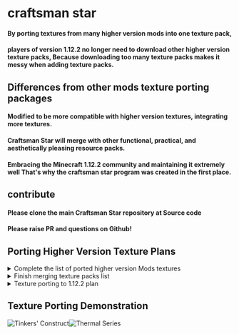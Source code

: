 # craftsman star

<h4>By porting textures from many higher version mods into one texture pack, </h4>
<h4>players of version 1.12.2 no longer need to download other higher version texture packs, Because downloading too many texture packs makes it messy when adding texture packs.</h4>

## Differences from other mods texture porting packages

<h4>Modified to be more compatible with higher version textures, integrating more textures.</h4>
<h4>Craftsman Star will merge with other functional, practical, and aesthetically pleasing resource packs.</h4>
<h4>Embracing the Minecraft 1.12.2 community and maintaining it extremely well
That's why the craftsman star program was created in the first place.</h4>

## contribute

<h4>Please clone the main Craftsman Star repository at Source code</h4>
<h4>Please raise PR and questions on Github!</h4>

## Porting Higher Version Texture Plans

<details>
<summary>Complete the list of ported higher version Mods textures</summary>
  
<h3>Tinkers' Construct 3</h3>
<h5>Tinkers' Construct 3 version 1.19.2 [Transplantation Texture completed]</h5>
<h5>Component textures [not yet ported]</h5>

<h3>Thermal Series</h3>
<h5>Thermal Foundation version 1.19.2 [Transplantation Texture completed]</h5>
<h5>Thermal Integration version 1.18.2 [Transplantation Texture completed]</h5>

<h3>Tough As Nails</h3>
Texture ported version 1.20.4 [Transplantation Texture completed]

<h3>Immersive Engineering</h3>
Texture ported version 1.20.4 [Transplantation Texture completed]

</details>

<details>
<summary> Finish merging texture packs list </summary>

<h3>Immersive Engineering</h3>
Updated project texture pack from tdstress on curseforge

</details>

<details>
<summary>Texture porting to 1.12.2 plan</summary>

<h3>Ender IO</h3>
Texture ported version 1.20.1 [Active transplantation]

<h3>The Twilight Forest</h3>
<h5>Twilight Forest: JAPPA Pack [official addon](Active transplantation)</h5>

<h3>Thermal Series</h3>
<h5>Thermal Expansion version 1.18.2 [Transplantation in progress]</h5>
<h5>Thermal Dynamics version 1.18.2 [Transplantation in progress]</h5>
<h5>After porting the Thermal Expansion version and the Thermal Dynamics version, I gave up on porting them, because Thermal is officially only allowed for private use, not for distribution.</h5>

<h3>Industrial Craft 2</h3>
Texture ported version 1.19.2 [Texture untransplanted]

<h3>Applied Energistics 2</h3>
Texture ported version 1.19.2 [Texture untransplanted]

<h4>That's all for now</h4>

</details>

## Texture Porting Demonstration

![Tinkers' Construct](https://cdn.modrinth.com/data/cached_images/1e48ad7ceff73fc69dc030e33cfe2a428201c1a0.png)![Thermal Series](https://cdn.modrinth.com/data/cached_images/d0385549342a14e197d29b84bba342636f729df6.png)
